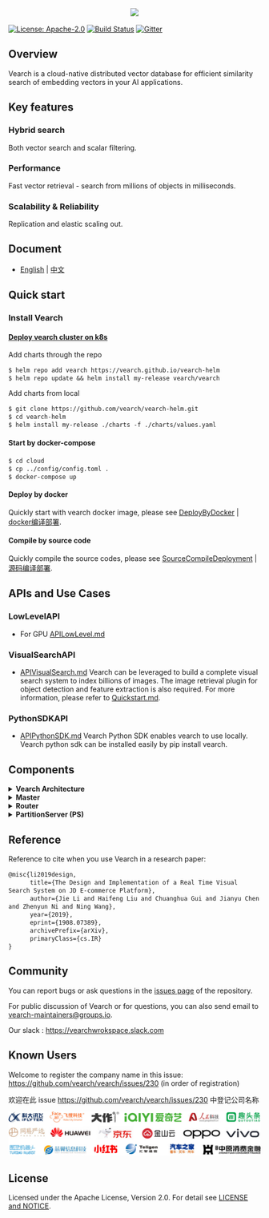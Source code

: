 <div align="center">
  <img src="docs/img/vearch_logo.png">
</div>


[![License: Apache-2.0](https://img.shields.io/badge/License-Apache--2.0-blue.svg)](./LICENSE)
[![Build Status](https://github.com/vearch/vearch/actions/workflows/CI.yml/badge.svg)](https://github.com/vearch/vearch/actions/workflows/CI.yml)
[![Gitter](https://badges.gitter.im/vector_search/community.svg)](https://gitter.im/vector_search/community?utm_source=badge&utm_medium=badge&utm_campaign=pr-badge)
## Overview

Vearch is a cloud-native distributed vector database for efficient similarity search of embedding vectors in your AI applications. 

## Key features

### Hybrid search

Both vector search and scalar filtering.

### Performance

Fast vector retrieval - search from millions of objects in milliseconds. 

### Scalability & Reliability

Replication and elastic scaling out. 


## Document

* [English](https://vearch.readthedocs.io/en/latest) | [中文](https://vearch.readthedocs.io/zh_CN/latest)

## Quick start

### Install Vearch

#### [Deploy vearch cluster on k8s](https://vearch.github.io/vearch-helm/)
Add charts through the repo
```
$ helm repo add vearch https://vearch.github.io/vearch-helm
$ helm repo update && helm install my-release vearch/vearch
```
Add charts from local
```
$ git clone https://github.com/vearch/vearch-helm.git
$ cd vearch-helm
$ helm install my-release ./charts -f ./charts/values.yaml
```

#### Start by docker-compose
```
$ cd cloud
$ cp ../config/config.toml .
$ docker-compose up
```

#### Deploy by docker
Quickly start with vearch docker image, please see [DeployByDocker](docs/DeployByDocker.md) | [docker编译部署](docs/DeployByDockerZH_CN.md).

#### Compile by source code
Quickly compile the source codes, please see [SourceCompileDeployment](docs/SourceCompileDeployment.md) | [源码编译部署](docs/SourceCompileDeploymentZH_CN.md).


## APIs and Use Cases


### LowLevelAPI
* For GPU [APILowLevel.md](docs/APILowLevelOnGPU.md)


### VisualSearchAPI
* [APIVisualSearch.md](docs/APIVisualSearch.md)
Vearch can be leveraged to build a complete visual search system to index billions of images. The image retrieval plugin for object detection and feature extraction is also required. For more information, please refer to [Quickstart.md](docs/Quickstart.md).

### PythonSDKAPI
* [APIPythonSDK.md](engine/sdk/python/docs/APIPythonSDK.md)
Vearch Python SDK enables vearch to use locally. Vearch python sdk can be installed easily by pip install vearch.

## Components

<details>
  <summary><b>Vearch Architecture</b></summary>

![arc](docs/img/simple_architecture.png)

</details>

<details>
  <summary><b>Master</b></summary>
  Responsible for schema mananagement, cluster-level metadata, and resource coordination. 
</details>

<details>
  <summary><b>Router</b></summary>
  Provides RESTful API: `upsert`  , `delete`  `search` and `query` ; request routing, and result merging. 
</details>

<details>
  <summary><b>PartitionServer (PS)</b></summary>
  Hosts document partitions with raft-based replication.

  Gamma is the core vector search engine implemented based on [faiss](https://github.com/facebookresearch/faiss). It provides the ability of storing, indexing and retrieving the vectors and scalars.
</details>

## Reference
Reference to cite when you use Vearch in a research paper:
```
@misc{li2019design,
      title={The Design and Implementation of a Real Time Visual Search System on JD E-commerce Platform}, 
      author={Jie Li and Haifeng Liu and Chuanghua Gui and Jianyu Chen and Zhenyun Ni and Ning Wang},
      year={2019},
      eprint={1908.07389},
      archivePrefix={arXiv},
      primaryClass={cs.IR}
}
```

## Community
You can report bugs or ask questions in the [issues page](https://github.com/vearch/vearch/issues) of the repository.

For public discussion of Vearch or for questions, you can also send email to vearch-maintainers@groups.io.

Our slack : https://vearchwrokspace.slack.com

## Known Users
Welcome to register the company name in this issue: https://github.com/vearch/vearch/issues/230 (in order of registration)

欢迎在此 issue https://github.com/vearch/vearch/issues/230 中登记公司名称

![Users](docs/img/company/all.jpg)

## License

Licensed under the Apache License, Version 2.0. For detail see [LICENSE and NOTICE](https://github.com/vearch/vearch/blob/master/LICENSE).
